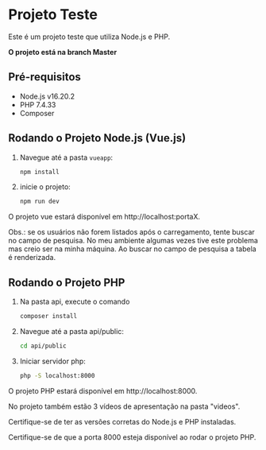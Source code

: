 # Projeto Teste

Este é um projeto teste que utiliza Node.js e PHP.

**O projeto está na branch Master**

## Pré-requisitos

- Node.js v16.20.2
- PHP 7.4.33
- Composer

## Rodando o Projeto Node.js (Vue.js)

1. Navegue até a pasta `vueapp`:
   ```bash
   npm install
   
2. inicie o projeto:
   ```bash
   npm run dev

O projeto vue estará disponível em http://localhost:portaX.

Obs.: se os usuários não forem listados após o carregamento, tente buscar no campo de pesquisa. No meu ambiente algumas vezes tive este problema mas creio ser na minha máquina. Ao buscar no campo de pesquisa a tabela é renderizada.

## Rodando o Projeto PHP
1. Na pasta api, execute o comando
   ```bash
   composer install
   
2. Navegue até a pasta api/public:
   ```bash
   cd api/public

3. Iniciar servidor php:
   ```bash
   php -S localhost:8000

O projeto PHP estará disponível em http://localhost:8000.


No projeto também estão 3 vídeos de apresentação na pasta "videos".

Certifique-se de ter as versões corretas do Node.js e PHP instaladas.

Certifique-se de que a porta 8000 esteja disponível ao rodar o projeto PHP.
